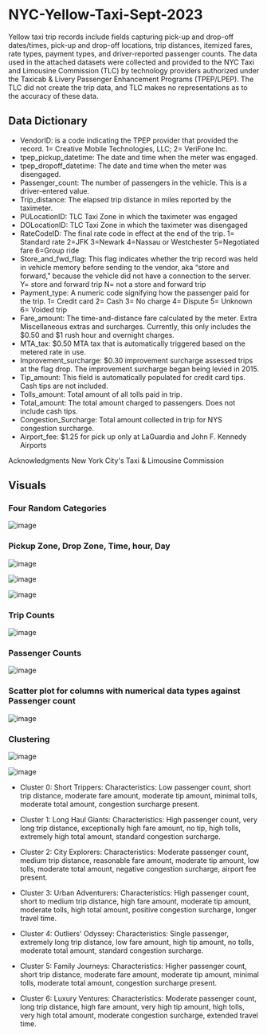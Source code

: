# NYC-Yellow-Taxi-Sept-2023
Yellow taxi trip records include fields capturing pick-up and drop-off dates/times, pick-up and drop-off locations, trip distances, itemized fares, rate types, payment types, and driver-reported passenger counts. The data used in the attached datasets were collected and provided to the NYC Taxi and Limousine Commission (TLC) by technology providers authorized under the Taxicab & Livery Passenger Enhancement Programs (TPEP/LPEP). The TLC did not create the trip data, and TLC makes no representations as to the accuracy of these data.

## Data Dictionary
- VendorID: is a code indicating the TPEP provider that provided the record.
1= Creative Mobile Technologies, LLC; 2= VeriFone Inc.
- tpep_pickup_datetime: The date and time when the meter was engaged.
- tpep_dropoff_datetime: The date and time when the meter was disengaged.
- Passenger_count: The number of passengers in the vehicle. This is a driver-entered value.
- Trip_distance: The elapsed trip distance in miles reported by the taximeter.
- PULocationID: TLC Taxi Zone in which the taximeter was engaged
- DOLocationID: TLC Taxi Zone in which the taximeter was disengaged
- RateCodeID: The final rate code in effect at the end of the trip.
1= Standard rate
2=JFK
3=Newark
4=Nassau or Westchester
5=Negotiated fare
6=Group ride
- Store_and_fwd_flag: This flag indicates whether the trip record was held in vehicle
memory before sending to the vendor, aka “store and forward,”
because the vehicle did not have a connection to the server.
Y= store and forward trip
N= not a store and forward trip
- Payment_type: A numeric code signifying how the passenger paid for the trip.
1= Credit card
2= Cash
3= No charge
4= Dispute
5= Unknown
6= Voided trip
- Fare_amount: The time-and-distance fare calculated by the meter.
Extra Miscellaneous extras and surcharges. Currently, this only includes
the $0.50 and $1 rush hour and overnight charges.
- MTA_tax: $0.50 MTA tax that is automatically triggered based on the metered
rate in use.
- Improvement_surcharge: $0.30 improvement surcharge assessed trips at the flag drop. The improvement surcharge began being levied in 2015.
- Tip_amount: This field is automatically populated for credit card tips. Cash tips are not included.
- Tolls_amount: Total amount of all tolls paid in trip.
- Total_amount: The total amount charged to passengers. Does not include cash tips.
- Congestion_Surcharge: Total amount collected in trip for NYS congestion surcharge.
- Airport_fee: $1.25 for pick up only at LaGuardia and John F. Kennedy Airports

Acknowledgments
New York City's Taxi & Limousine Commission

## Visuals 

### Four Random Categories

![image](https://github.com/MuyiwaNau/NYC-Yellow-Taxi-Sept-2023/assets/34709932/f68a3794-2f16-41f1-b71c-a2c2def7f3aa)

### Pickup Zone, Drop Zone, Time, hour,  Day

![image](https://github.com/MuyiwaNau/NYC-Yellow-Taxi-Sept-2023/assets/34709932/0c3e1d90-96b3-4127-8ac5-abc8e3448d45)

![image](https://github.com/MuyiwaNau/NYC-Yellow-Taxi-Sept-2023/assets/34709932/1e2b0539-eff2-49d1-bce5-300a58b18425)

![image](https://github.com/MuyiwaNau/NYC-Yellow-Taxi-Sept-2023/assets/34709932/8e2570d5-087e-45c3-9c62-c7c80ec13612)

### Trip Counts

![image](https://github.com/MuyiwaNau/NYC-Yellow-Taxi-Sept-2023/assets/34709932/5f8fa1ed-d154-4bc4-a2ac-85cb4492db3f)

### Passenger Counts
![image](https://github.com/MuyiwaNau/NYC-Yellow-Taxi-Sept-2023/assets/34709932/efeff83f-c50d-4164-8ba6-94d0db7fee39)

### Scatter plot for columns with numerical data types against Passenger count 

![image](https://github.com/MuyiwaNau/NYC-Yellow-Taxi-Sept-2023/assets/34709932/d3a25d01-d94e-45d7-86dc-51a9dbe211b0)


### Clustering

![image](https://github.com/MuyiwaNau/NYC-Yellow-Taxi-Sept-2023/assets/34709932/554a0bfe-415b-4949-8a7b-a155caa2786a)

![image](https://github.com/MuyiwaNau/NYC-Yellow-Taxi-Sept-2023/assets/34709932/98189234-5c37-47d9-bb83-d43cd5e4e23e)


- Cluster 0: Short Trippers:
Characteristics: Low passenger count, short trip distance, moderate fare amount, moderate tip amount, minimal tolls, moderate total amount, congestion surcharge present.

- Cluster 1: Long Haul Giants:
Characteristics: High passenger count, very long trip distance, exceptionally high fare amount, no tip, high tolls, extremely high total amount, standard congestion surcharge.

- Cluster 2: City Explorers:
Characteristics: Moderate passenger count, medium trip distance, reasonable fare amount, moderate tip amount, low tolls, moderate total amount, negative congestion surcharge, airport fee present.

- Cluster 3: Urban Adventurers:
Characteristics: High passenger count, short to medium trip distance, high fare amount, moderate tip amount, moderate tolls, high total amount, positive congestion surcharge, longer travel time.

- Cluster 4: Outliers' Odyssey:
Characteristics: Single passenger, extremely long trip distance, low fare amount, high tip amount, no tolls, moderate total amount, standard congestion surcharge.

- Cluster 5: Family Journeys:
Characteristics: Higher passenger count, short trip distance, moderate fare amount, moderate tip amount, minimal tolls, moderate total amount, congestion surcharge present.

- Cluster 6: Luxury Ventures:
Characteristics: Moderate passenger count, long trip distance, high fare amount, very high tip amount, high tolls, very high total amount, moderate congestion surcharge, extended travel time.
